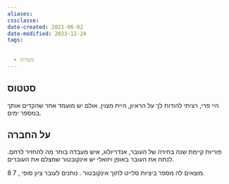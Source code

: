 ```yaml
---
aliases: 
cssclasse: 
date-created: 2021-06-02
date-modified: 2023-12-24
tags:
  
  
  - משרות
---
```


סטטוס
---------
היי פרי,
רציתי להודות לך על הראיון, היית מצוין.
אולם יש מועמד אחר שהקדים אותך במספר ימים.

על החברה
-----------------
פוריות
קיימת שנה
בחירה של העובר, אנדריולוג, איש מעבדה בוחר מה להחזיר לרחם.
לנתח את העובר באופן ויזואלי יש אינקובטור שמצלם את העוברים.

מוצאים לה מספר ביציות
סלייט לתוך אינקובטור .
נותנים לעובר ציון סופי , 7 8.
